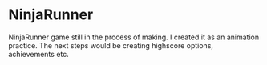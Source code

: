# NinjaRunner
NinjaRunner game still in the process of making.
I created it as an animation practice. The next steps would be creating highscore options, achievements etc. 
